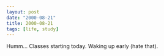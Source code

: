 ```yaml
---
layout: post
date: "2000-08-21"
title: 2000-08-21
tags: [life, study]
---
```

Humm... Classes starting today. Waking up early (hate that).
